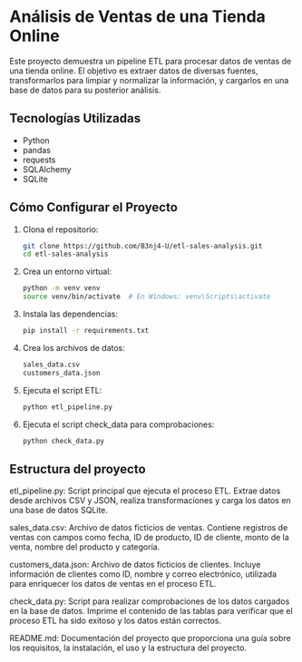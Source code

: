 # Análisis de Ventas de una Tienda Online

Este proyecto demuestra un pipeline ETL para procesar datos de ventas de una tienda online. El objetivo es extraer datos de diversas fuentes, transformarlos para limpiar y normalizar la información, y cargarlos en una base de datos para su posterior análisis.

## Tecnologías Utilizadas
- Python
- pandas
- requests
- SQLAlchemy
- SQLite

## Cómo Configurar el Proyecto

1. Clona el repositorio:
   ```bash
   git clone https://github.com/B3nj4-U/etl-sales-analysis.git
   cd etl-sales-analysis

2. Crea un entorno virtual:
   ```bash
   python -m venv venv
   source venv/bin/activate  # En Windows: venv\Scripts\activate

3. Instala las dependencias:
   ```bash
   pip install -r requirements.txt

4. Crea los archivos de datos:
   ```bash
   sales_data.csv
   customers_data.json

5. Ejecuta el script ETL:
   ```bash
   python etl_pipeline.py

6. Ejecuta el script check_data para comprobaciones:
   ```bash
   python check_data.py

## Estructura del proyecto
etl_pipeline.py: Script principal que ejecuta el proceso ETL. Extrae datos desde archivos CSV y JSON, realiza transformaciones y carga los datos en una base de datos SQLite.

sales_data.csv: Archivo de datos ficticios de ventas. Contiene registros de ventas con campos como fecha, ID de producto, ID de cliente, monto de la venta, nombre del producto y categoría.

customers_data.json: Archivo de datos ficticios de clientes. Incluye información de clientes como ID, nombre y correo electrónico, utilizada para enriquecer los datos de ventas en el proceso ETL.

check_data.py: Script para realizar comprobaciones de los datos cargados en la base de datos. Imprime el contenido de las tablas para verificar que el proceso ETL ha sido exitoso y los datos están correctos.

README.md: Documentación del proyecto que proporciona una guía sobre los requisitos, la instalación, el uso y la estructura del proyecto.
